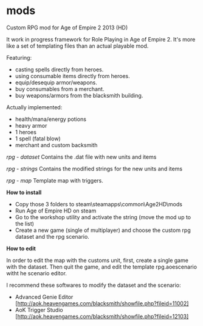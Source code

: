 # mods
Custom RPG mod for Age of Empire 2 2013 (HD)

It work in progress framework for Role Playing in Age of Empire 2. It's more like a set of templating files than an actual playable mod.

Featuring:
  - casting spells directly from heroes.
  - using consumable items directly from heroes.
  - equip/desequip armor/weapons.
  - buy consumables from a merchant.
  - buy weapons/armors from the blacksmith building.
  
Actually implemented:
- health/mana/energy potions
- heavy armor
- 1 heroes
- 1 spell (fatal blow)
- merchant and custom backsmith

*rpg - dataset*
  Contains the .dat file with new units and items

*rpg - strings*
  Contains the modified strings for the new units and items

*rpg - map*
  Template map with triggers.

**How to install**

* Copy those 3 folders to steam\steamapps\common\Age2HD\mods
* Run Age of Empire  HD on steam
* Go to the workshop utility and activate the string (move the mod up to the list)
* Create a new game (single of multiplayer) and choose the custom rpg dataset and the rpg scenario.

**How to edit**

In order to edit the map with the customs unit, first, create a single game with the dataset. 
Then quit the game, and edit the template rpg.aoescenario witht he scenario editor.

I recommend these softwares to modify the dataset and the scenario:
  * Advanced Genie Editor [http://aok.heavengames.com/blacksmith/showfile.php?fileid=11002]
  * AoK Trigger Studio [http://aok.heavengames.com/blacksmith/showfile.php?fileid=12103]
